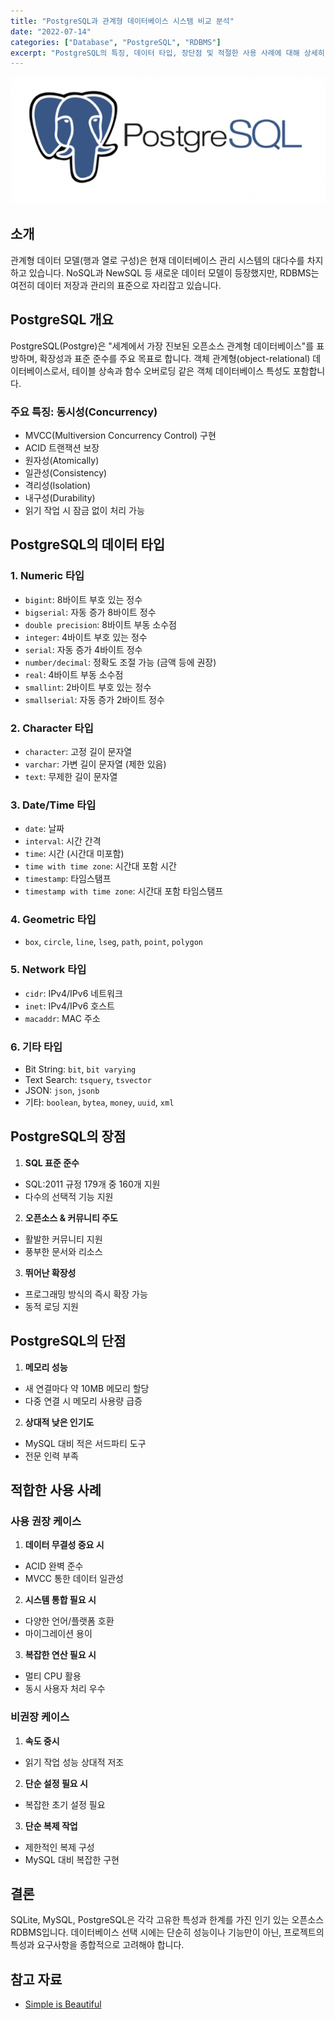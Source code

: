 ```yaml
---
title: "PostgreSQL과 관계형 데이터베이스 시스템 비교 분석"
date: "2022-07-14"
categories: ["Database", "PostgreSQL", "RDBMS"]
excerpt: "PostgreSQL의 특징, 데이터 타입, 장단점 및 적절한 사용 사례에 대해 상세히 알아봅니다."
---
```

![PostgreSQL](/images/postgresql/postgresql.png)

## 소개

관계형 데이터 모델(행과 열로 구성)은 현재 데이터베이스 관리 시스템의 대다수를 차지하고 있습니다. NoSQL과 NewSQL 등 새로운 데이터 모델이 등장했지만, RDBMS는 여전히 데이터 저장과 관리의 표준으로 자리잡고 있습니다.

## PostgreSQL 개요

PostgreSQL(Postgre)은 "세계에서 가장 진보된 오픈소스 관계형 데이터베이스"를 표방하며, 확장성과 표준 준수를 주요 목표로 합니다. 객체 관계형(object-relational) 데이터베이스로서, 테이블 상속과 함수 오버로딩 같은 객체 데이터베이스 특성도 포함합니다.

### 주요 특징: 동시성(Concurrency)

- MVCC(Multiversion Concurrency Control) 구현
- ACID 트랜잭션 보장
 - 원자성(Atomically)
 - 일관성(Consistency)
 - 격리성(Isolation)
 - 내구성(Durability)
- 읽기 작업 시 잠금 없이 처리 가능

## PostgreSQL의 데이터 타입

### 1. Numeric 타입
- `bigint`: 8바이트 부호 있는 정수
- `bigserial`: 자동 증가 8바이트 정수
- `double precision`: 8바이트 부동 소수점
- `integer`: 4바이트 부호 있는 정수
- `serial`: 자동 증가 4바이트 정수
- `number/decimal`: 정확도 조절 가능 (금액 등에 권장)
- `real`: 4바이트 부동 소수점
- `smallint`: 2바이트 부호 있는 정수
- `smallserial`: 자동 증가 2바이트 정수

### 2. Character 타입
- `character`: 고정 길이 문자열
- `varchar`: 가변 길이 문자열 (제한 있음)
- `text`: 무제한 길이 문자열

### 3. Date/Time 타입
- `date`: 날짜
- `interval`: 시간 간격
- `time`: 시간 (시간대 미포함)
- `time with time zone`: 시간대 포함 시간
- `timestamp`: 타임스탬프
- `timestamp with time zone`: 시간대 포함 타임스탬프

### 4. Geometric 타입
- `box`, `circle`, `line`, `lseg`, `path`, `point`, `polygon`

### 5. Network 타입
- `cidr`: IPv4/IPv6 네트워크
- `inet`: IPv4/IPv6 호스트
- `macaddr`: MAC 주소

### 6. 기타 타입
- Bit String: `bit`, `bit varying`
- Text Search: `tsquery`, `tsvector`
- JSON: `json`, `jsonb`
- 기타: `boolean`, `bytea`, `money`, `uuid`, `xml`

## PostgreSQL의 장점

1. **SQL 표준 준수**
  - SQL:2011 규정 179개 중 160개 지원
  - 다수의 선택적 기능 지원

2. **오픈소스 & 커뮤니티 주도**
  - 활발한 커뮤니티 지원
  - 풍부한 문서와 리소스

3. **뛰어난 확장성**
  - 프로그래밍 방식의 즉시 확장 가능
  - 동적 로딩 지원

## PostgreSQL의 단점

1. **메모리 성능**
  - 새 연결마다 약 10MB 메모리 할당
  - 다중 연결 시 메모리 사용량 급증
  
2. **상대적 낮은 인기도**
  - MySQL 대비 적은 서드파티 도구
  - 전문 인력 부족

## 적합한 사용 사례

### 사용 권장 케이스
1. **데이터 무결성 중요 시**
  - ACID 완벽 준수
  - MVCC 통한 데이터 일관성

2. **시스템 통합 필요 시**
  - 다양한 언어/플랫폼 호환
  - 마이그레이션 용이

3. **복잡한 연산 필요 시**
  - 멀티 CPU 활용
  - 동시 사용자 처리 우수

### 비권장 케이스
1. **속도 중시**
  - 읽기 작업 성능 상대적 저조
  
2. **단순 설정 필요 시**
  - 복잡한 초기 설정 필요
  
3. **단순 복제 작업**
  - 제한적인 복제 구성
  - MySQL 대비 복잡한 구현

## 결론

SQLite, MySQL, PostgreSQL은 각각 고유한 특성과 한계를 가진 인기 있는 오픈소스 RDBMS입니다. 데이터베이스 선택 시에는 단순히 성능이나 기능만이 아닌, 프로젝트의 특성과 요구사항을 종합적으로 고려해야 합니다.

## 참고 자료
- [Simple is Beautiful](https://smoh.tistory.com/370)